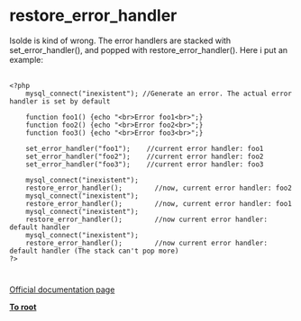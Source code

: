 # restore_error_handler



Isolde is kind of wrong. The error handlers are stacked with set_error_handler(), and popped with restore_error_handler(). Here i put an example:<br><br>

```
<?php
    mysql_connect("inexistent"); //Generate an error. The actual error handler is set by default

    function foo1() {echo "<br>Error foo1<br>";}
    function foo2() {echo "<br>Error foo2<br>";}
    function foo3() {echo "<br>Error foo3<br>";}
    
    set_error_handler("foo1");    //current error handler: foo1
    set_error_handler("foo2");    //current error handler: foo2
    set_error_handler("foo3");    //current error handler: foo3
    
    mysql_connect("inexistent");    
    restore_error_handler();        //now, current error handler: foo2
    mysql_connect("inexistent");     
    restore_error_handler();        //now, current error handler: foo1
    mysql_connect("inexistent"); 
    restore_error_handler();        //now current error handler: default handler
    mysql_connect("inexistent");
    restore_error_handler();        //now current error handler: default handler (The stack can't pop more)
?>
```
  

#

[Official documentation page](https://www.php.net/manual/en/function.restore-error-handler.php)

**[To root](/README.md)**